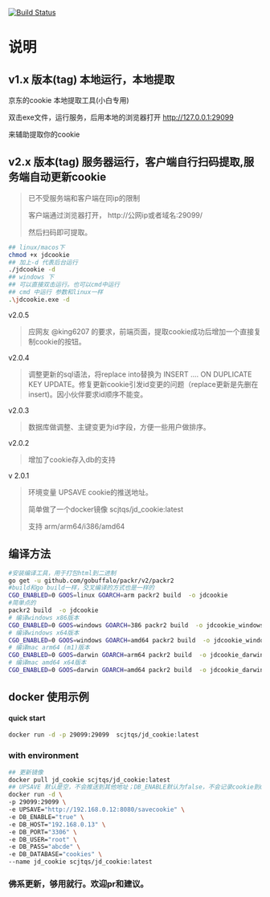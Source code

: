 [![Build Status](https://drone.pi.scjtqs.com:8443/api/badges/scjtqs/jd_cookie/status.svg)](https://drone.pi.scjtqs.com:8443/scjtqs/jd_cookie)
# 说明

## v1.x 版本(tag) 本地运行，本地提取
京东的cookie 本地提取工具(小白专用) 

双击exe文件，运行服务，后用本地的浏览器打开 http://127.0.0.1:29099

来辅助提取你的cookie

## v2.x 版本(tag) 服务器运行，客户端自行扫码提取,服务端自动更新cookie
> 已不受服务端和客户端在同ip的限制
> 
> 客户端通过浏览器打开， http://公网ip或者域名:29099/
> 
> 然后扫码即可提取。
>
> 
```bash
## linux/macos下
chmod +x jdcookie
## 加上-d 代表后台运行
./jdcookie -d
## windows 下
## 可以直接双击运行。也可以cmd中运行
## cmd 中运行 参数和linux一样
.\jdcookie.exe -d
```
v2.0.5
> 应网友 @king6207 的要求，前端页面，提取cookie成功后增加一个直接复制cookie的按钮。
> 


v2.0.4
> 调整更新的sql语法，将replace into替换为 INSERT .... ON DUPLICATE KEY UPDATE。修复更新cookie引发id变更的问题（replace更新是先删在insert)。因小伙伴要求id顺序不能变。 

v2.0.3
> 数据库做调整、主键变更为id字段，方便一些用户做排序。

v2.0.2
> 增加了cookie存入db的支持

v 2.0.1
> 环境变量 UPSAVE cookie的推送地址。
>
> 简单做了一个docker镜像 scjtqs/jd_cookie:latest 
> 
> 支持  arm/arm64/i386/amd64

## 编译方法
```bash
#安装编译工具，用于打包html到二进制
go get -u github.com/gobuffalo/packr/v2/packr2
#build和go build一样，交叉编译的方式也是一样的
CGO_ENABLED=0 GOOS=linux GOARCH=arm packr2 build  -o jdcookie
#简单点的
packr2 build  -o jdcookie
# 编译windows x86版本
CGO_ENABLED=0 GOOS=windows GOARCH=386 packr2 build  -o jdcookie_windows_x86.exe
# 编译windows x64版本
CGO_ENABLED=0 GOOS=windows GOARCH=amd64 packr2 build  -o jdcookie_windows_x64.exe
# 编译mac arm64 (m1)版本
CGO_ENABLED=0 GOOS=darwin GOARCH=arm64 packr2 build  -o jdcookie_darwin_arm64
# 编译mac amd64 x64版本
CGO_ENABLED=0 GOOS=darwin GOARCH=amd64 packr2 build  -o jdcookie_darwin_x64
```

## docker 使用示例

#### quick start
```bash
docker run -d -p 29099:29099  scjtqs/jd_cookie:latest
```

### with environment
```bash
## 更新镜像
docker pull jd_cookie scjtqs/jd_cookie:latest
## UPSAVE 默认是空，不会推送到其他地址；DB_ENABLE默认为false，不会记录cookie到db。
docker run -d \
-p 29099:29099 \
-e UPSAVE="http://192.168.0.12:8080/savecookie" \
-e DB_ENABLE="true" \
-e DB_HOST="192.168.0.13" \
-e DB_PORT="3306" \
-e DB_USER="root" \
-e DB_PASS="abcde" \
-e DB_DATABASE="cookies" \
--name jd_cookie scjtqs/jd_cookie:latest
```

### 佛系更新，够用就行。欢迎pr和建议。
